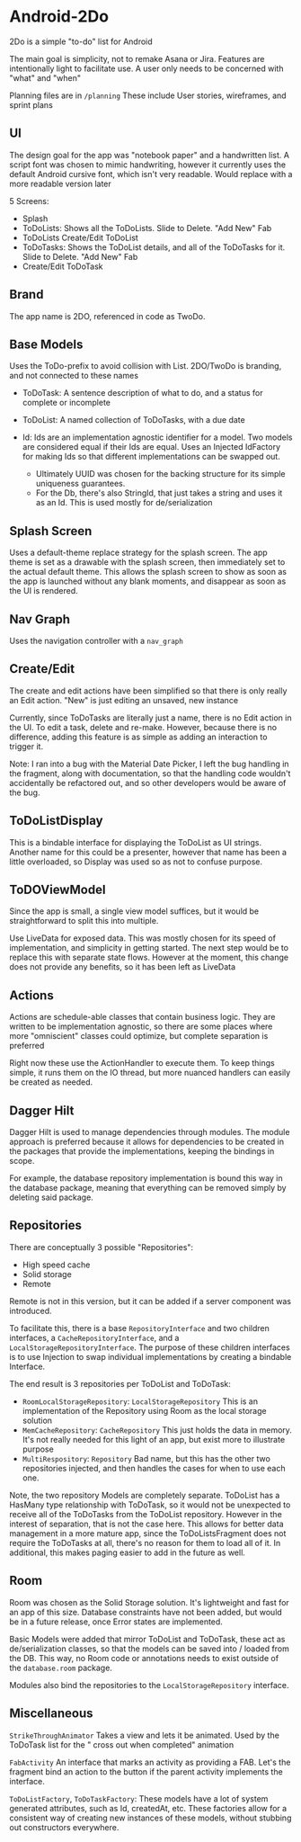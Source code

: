 # Android-2Do

2Do is a simple "to-do" list for Android

The main goal is simplicity, not to remake Asana or Jira. Features are intentionally light to
facilitate use. A user only needs to be concerned with "what" and "when"

Planning files are in `/planning`
These include User stories, wireframes, and sprint plans

## UI

The design goal for the app was "notebook paper" and a handwritten list. A script font was chosen to
mimic handwriting, however it currently uses the default Android cursive font, which isn't very
readable. Would replace with a more readable version later

5 Screens:

- Splash
- ToDoLists: Shows all the ToDoLists. Slide to Delete. "Add New" Fab
- ToDoLists Create/Edit ToDoList
- ToDoTasks: Shows the ToDoList details, and all of the ToDoTasks for it. Slide to Delete. "Add New"
  Fab
- Create/Edit ToDoTask

## Brand

The app name is 2DO, referenced in code as TwoDo.

## Base Models

Uses the ToDo-prefix to avoid collision with List. 2DO/TwoDo is branding, and not connected to these
names

- ToDoTask: A sentence description of what to do, and a status for complete or incomplete
- ToDoList: A named collection of ToDoTasks, with a due date

- Id: Ids are an implementation agnostic identifier for a model. Two models are considered equal if
  their Ids are equal. Uses an Injected IdFactory for making Ids so that different implementations
  can be swapped out.
    - Ultimately UUID was chosen for the backing structure for its simple uniqueness guarantees.
    - For the Db, there's also StringId, that just takes a string and uses it as an Id. This is used
      mostly for de/serialization

## Splash Screen

Uses a default-theme replace strategy for the splash screen. The app theme is set as a drawable with
the splash screen, then immediately set to the actual default theme. This allows the splash screen
to show as soon as the app is launched without any blank moments, and disappear as soon as the UI is
rendered.

## Nav Graph

Uses the navigation controller with a `nav_graph`

## Create/Edit

The create and edit actions have been simplified so that there is only really an Edit action. "New"
is just editing an unsaved, new instance

Currently, since ToDoTasks are literally just a name, there is no Edit action in the UI. To edit a
task, delete and re-make. However, because there is no difference, adding this feature is as simple
as adding an interaction to trigger it.

Note: I ran into a bug with the Material Date Picker, I left the bug handling in the fragment, along
with documentation, so that the handling code wouldn't accidentally be refactored out, and so other
developers would be aware of the bug.

## ToDoListDisplay

This is a bindable interface for displaying the ToDoList as UI strings. Another name for this could
be a presenter, however that name has been a little overloaded, so Display was used so as not to
confuse purpose.

## ToDOViewModel

Since the app is small, a single view model suffices, but it would be straightforward to split this
into multiple.

Use LiveData for exposed data. This was mostly chosen for its speed of implementation, and
simplicity in getting started. The next step would be to replace this with separate state flows.
However at the moment, this change does not provide any benefits, so it has been left as LiveData

## Actions

Actions are schedule-able classes that contain business logic. They are written to be implementation
agnostic, so there are some places where more "omniscient" classes could optimize, but complete
separation is preferred

Right now these use the ActionHandler to execute them. To keep things simple, it runs them on the IO
thread, but more nuanced handlers can easily be created as needed.

## Dagger Hilt

Dagger Hilt is used to manage dependencies through modules. The module approach is preferred because
it allows for dependencies to be created in the packages that provide the implementations, keeping
the bindings in scope.

For example, the database repository implementation is bound this way in the database package,
meaning that everything can be removed simply by deleting said package.

## Repositories

There are conceptually 3 possible "Repositories":

- High speed cache
- Solid storage
- Remote

Remote is not in this version, but it can be added if a server component was introduced.

To facilitate this, there is a base `RepositoryInterface` and two children interfaces, a
`CacheRepositoryInterface`, and a `LocalStorageRepositoryInterface`. The purpose of these children
interfaces is to use Injection to swap individual implementations by creating a bindable Interface.

The end result is 3 repositories per ToDoList and ToDoTask:

- `RoomLocalStorageRepository`: `LocalStorageRepository` This is an implementation of the Repository
  using Room as the local storage solution
- `MemCacheRepository`: `CacheRepository` This just holds the data in memory. It's not really needed
  for this light of an app, but exist more to illustrate purpose
- `MultiRespository`: `Repository` Bad name, but this has the other two repositories injected, and
  then handles the cases for when to use each one.

Note, the two repository Models are completely separate. ToDoList has a HasMany type relationship
with ToDoTask, so it would not be unexpected to receive all of the ToDoTasks from the ToDoList
repository. However in the interest of separation, that is not the case here. This allows for better
data management in a more mature app, since the ToDoListsFragment does not require the ToDoTasks at
all, there's no reason for them to load all of it. In additional, this makes paging easier to add in
the future as well.

## Room

Room was chosen as the Solid Storage solution. It's lightweight and fast for an app of this size.
Database constraints have not been added, but would be in a future release, once Error states are
implemented.

Basic Models were added that mirror ToDoList and ToDoTask, these act as de/serialization classes, so
that the models can be saved into / loaded from the DB. This way, no Room code or annotations needs
to exist outside of the `database.room` package.

Modules also bind the repositories to the `LocalStorageRepository` interface.

## Miscellaneous

`StrikeThroughAnimator` Takes a view and lets it be animated. Used by the ToDoTask list for the "
cross out when completed" animation

`FabActivity` An interface that marks an activity as providing a FAB. Let's the fragment bind an
action to the button if the parent activity implements the interface.

`ToDoListFactory`, `ToDoTaskFactory`: These models have a lot of system generated attributes, such
as Id, createdAt, etc. These factories allow for a consistent way of creating new instances of these
models, without stubbing out constructors everywhere. 